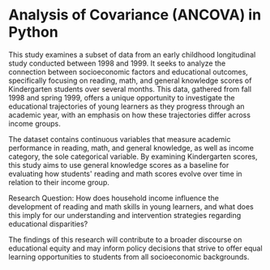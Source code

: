 # Analysis of Covariance (ANCOVA) in Python

This study examines a subset of data from an early childhood longitudinal study conducted between 1998 and 1999. It seeks to analyze the connection between socioeconomic factors and educational outcomes, specifically focusing on reading, math, and general knowledge scores of Kindergarten students over several months. This data, gathered from fall 1998 and spring 1999, offers a unique opportunity to investigate the educational trajectories of young learners as they progress through an academic year, with an emphasis on how these trajectories differ across income groups.


The dataset contains continuous variables that measure academic performance in reading, math, and general knowledge, as well as income category, the sole categorical variable. By examining Kindergarten scores, this study aims to use general knowledge scores as a baseline for evaluating how students' reading and math scores evolve over time in relation to their income group.


Research Question: How does household income influence the development of reading and math skills in young learners, and what does this imply for our understanding and intervention strategies regarding educational disparities?


The findings of this research will contribute to a broader discourse on educational equity and may inform policy decisions that strive to offer equal learning opportunities to students from all socioeconomic backgrounds.
